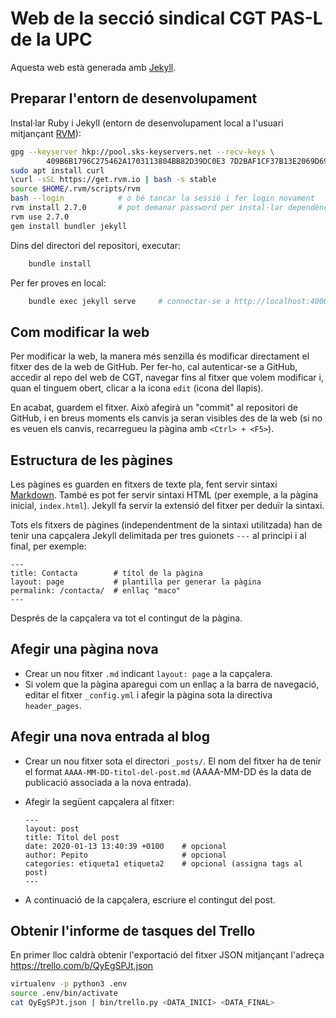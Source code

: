 # Web de la secció sindical CGT PAS-L de la UPC

Aquesta web està generada amb [Jekyll](https://jekyllrb.com).

## Preparar l'entorn de desenvolupament

Instal·lar Ruby i Jekyll (entorn de desenvolupament local a l'usuari mitjançant [RVM](https://rvm.io/)):

```bash
gpg --keyserver hkp://pool.sks-keyservers.net --recv-keys \
        409B6B1796C275462A1703113804BB82D39DC0E3 7D2BAF1CF37B13E2069D6956105BD0E739499BDB
sudo apt install curl
\curl -sSL https://get.rvm.io | bash -s stable
source $HOME/.rvm/scripts/rvm
bash --login            # o bé tancar la sessió i fer login novament
rvm install 2.7.0       # pot demanar password per instal·lar dependències de compilació
rvm use 2.7.0
gem install bundler jekyll
```

Dins del directori del repositori, executar:

```bash
    bundle install
```

Per fer proves en local:

```bash
    bundle exec jekyll serve     # connectar-se a http://localhost:4000
```
## Com modificar la web

Per modificar la web, la manera més senzilla és modificar directament el fitxer
des de la web de GitHub. Per fer-ho, cal autenticar-se a GitHub, accedir al
repo del web de CGT, navegar fins al fitxer que volem modificar i, quan el
tinguem obert, clicar a la icona `edit` (icona del llapis).

En acabat, guardem el fitxer. Això afegirà un "commit" al repositori de GitHub,
i en breus moments els canvis ja seran visibles des de la web (si no
es veuen els canvis, recarregueu la pàgina amb `<Ctrl> + <F5>`).

## Estructura de les pàgines

Les pàgines es guarden en fitxers de texte pla, fent servir sintaxi
[Markdown](https://help.github.com/en/github/writing-on-github/basic-writing-and-formatting-syntax).
També es pot fer servir sintaxi HTML (per exemple, a la pàgina inicial,
`index.html`). Jekyll fa servir la extensió del fitxer per deduïr la sintaxi.

Tots els fitxers de pàgines (independentment de la sintaxi utilitzada)
han de tenir una capçalera Jekyll delimitada per tres guionets `---` al
principi i al final, per exemple:

```
---
title: Contacta        # títol de la pàgina
layout: page           # plantilla per generar la pàgina
permalink: /contacta/  # enllaç "maco"
---
```

Després de la capçalera va tot el contingut de la pàgina.

## Afegir una pàgina nova

- Crear un nou fitxer `.md` indicant `layout: page` a la capçalera.
- Si volem que la pàgina aparegui com un enllaç a la barra de navegació, editar
  el fitxer `_config.yml` i afegir la pàgina sota la directiva `header_pages`.

## Afegir una nova entrada al blog

- Crear un nou fitxer sota el directori `_posts/`. El nom del fitxer ha de tenir
  el format `AAAA-MM-DD-titol-del-post.md` (AAAA-MM-DD és la data de publicació
  associada a la nova entrada).
- Afegir la següent capçalera al fitxer:

    ```
    ---
    layout: post
    title: Títol del post
    date: 2020-01-13 13:40:39 +0100    # opcional
    author: Pepito                     # opcional
    categories: etiqueta1 etiqueta2    # opcional (assigna tags al post)
    ---
    ```

- A continuació de la capçalera, escriure el contingut del post.

## Obtenir l'informe de tasques del Trello

En primer lloc caldrà obtenir l'exportació del fitxer JSON mitjançant l'adreça https://trello.com/b/QyEgSPJt.json

```bash
virtualenv -p python3 .env
source .env/bin/activate
cat QyEgSPJt.json | bin/trello.py <DATA_INICI> <DATA_FINAL> 
```
